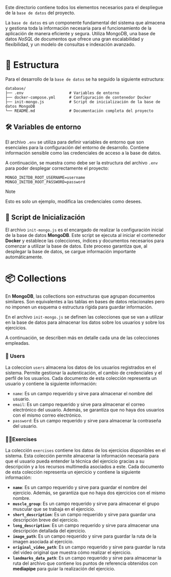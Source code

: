 Este directorio contiene todos los elementos necesarios para el despliegue de la `base de datos` del proyecto.

La `base de datos` es un componente fundamental del sistema que almacena y gestiona toda la información necesaria para el funcionamiento de la aplicación de manera eficiente y segura. Utiliza MongoDB, una base de datos *NoSQL* de documentos que ofrece una gran escalabilidad y flexibilidad, y un modelo de consultas e indexación avanzado.

# 📂 Estructura

Para el desarrollo de la `base de datos` se ha seguido la siguiente estructura:

```
database/
├── .env                    # Variables de entorno
├── docker-compose.yml      # Configuración de contenedor Docker
├── init-mongo.js           # Script de inicialización de la base de datos MongoDB
└── README.md               # Documentación completa del proyecto

```

## 🛠️ Variables de entorno

El archivo `.env` se utiliza para definir variables de entorno que son esenciales para la configuración del entorno de desarrollo. Contiene información sensible como las credenciales de acceso a la base de datos.

A continuación, se muestra como debe ser la estructura del archivo `.env` para poder desplegar correctamente el proyecto:

```
MONGO_INITDB_ROOT_USERNAME=username
MONGO_INITDB_ROOT_PASSWORD=password
```


> [!NOTE]
> Esto es solo un ejemplo, modifica las credenciales como desees.


## 🚀 Script de Inicialización

El archivo `init-mongo.js` es el encargado de realizar la configuración inicial de la base de datos **MongoDB**. Este script se ejecuta al iniciar el contenedor **Docker** y establece las colecciones, índices y documentos necesarios para comenzar a utilizar la base de datos. Este proceso garantiza que, al desplegar la base de datos, se cargue información importante automáticamente. 

# 📦 Collections

En **MongoDB**, las collections son estructuras que agrupan documentos similares. Son equivalentes a las tablas en bases de datos relacionales pero no imponen un esquema o estructura rígida para guardar información.

En el archivo `init-mongo.js` se definen las colecciones que se van a utilizar en la base de datos para almacenar los datos sobre los usuarios y sobre los ejercicios.

A continuación, se describen más en detalle cada una de las colecciones empleadas.

### 👤 Users

La coleccion `users` almacena los datos de los usuarios registrados en el sistema. Permite gestionar la autenticación, el cambio de credenciales y el perfil de los usuarios. Cada documento de esta colección representa un usuario y contiene la siguiente información:

- `name`: Es un campo requerido y sirve para almacenar el nombre del usuario.
- `email`: Es un campo requerido y sirve para almacenar el correo electrónico del usuario. Además, se garantiza que no haya dos usuarios con el mismo correo electrónico.
- `password`: Es un campo requerido y sirve para almacenar la contraseña del usuario.

### 🏋️‍♂️Exercises

La colección `exercises` contiene los datos de los ejercicios disponibles en el sistema. Esta colección permite almacenar la información necesaria para que el usuario pueda entender la técnica del ejercicio gracias a su descripción y a los recursos multimedia asociados a este. Cada documento de esta colección representa un ejercicio y contiene la siguiente información:

- **`name`**: Es un campo requerido y sirve para guardar el nombre del ejercicio. Además, se garantiza que no haya dos ejercicios con el mismo nombre.
- **`muscle_group`**: Es un campo requerido y sirve para almacenar el grupo muscular que se trabaja en el ejercicio.
- **`short_description`**: Es un campo requerido y sirve para guardar una descripción breve del ejercicio.
- **`long_description`**: Es un campo requerido y sirve para almacenar una descripción detallada del ejercicio.
- **`image_path`**: Es un campo requerido y sirve para guardar la ruta de la imagen asociada al ejercicio.
- **`original_video_path`**: Es un campo requerido y sirve para guardar la ruta del video original que muestra cómo realizar el ejercicio.
- **`landmarks_data_path`**: Es un campo requerido y sirve para almacenar la ruta del archivo que contiene los puntos de referencia obtenidos con **mediapipe** para guiar la realización del ejercicio.

